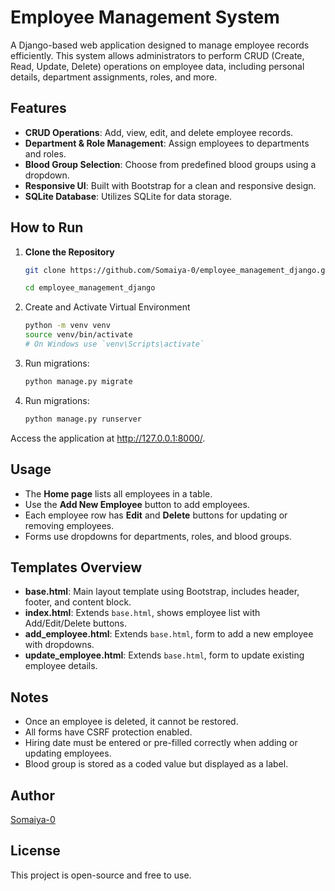 # Employee Management System

A Django-based web application designed to manage employee records efficiently. This system allows administrators to perform CRUD (Create, Read, Update, Delete) operations on employee data, including personal details, department assignments, roles, and more.

##  Features

- **CRUD Operations**: Add, view, edit, and delete employee records.
- **Department & Role Management**: Assign employees to departments and roles.
- **Blood Group Selection**: Choose from predefined blood groups using a dropdown.
- **Responsive UI**: Built with Bootstrap for a clean and responsive design.
- **SQLite Database**: Utilizes SQLite for data storage.

## How to Run

1. **Clone the Repository**

   ```bash
   git clone https://github.com/Somaiya-0/employee_management_django.git

   cd employee_management_django

2. Create and Activate Virtual Environment
    ```bash
    python -m venv venv
    source venv/bin/activate  
    # On Windows use `venv\Scripts\activate`

3. Run migrations:  

   ```bash
   python manage.py migrate
4. Run migrations:
    ```bash
    python manage.py runserver
Access the application at http://127.0.0.1:8000/.

## Usage

- The **Home page** lists all employees in a table.
- Use the **Add New Employee** button to add employees.
- Each employee row has **Edit** and **Delete** buttons for updating or removing employees.
- Forms use dropdowns for departments, roles, and blood groups.

##  Templates Overview

- **base.html**: Main layout template using Bootstrap, includes header, footer, and content block.
- **index.html**: Extends `base.html`, shows employee list with Add/Edit/Delete buttons.
- **add_employee.html**: Extends `base.html`, form to add a new employee with dropdowns.
- **update_employee.html**: Extends `base.html`, form to update existing employee details.

## Notes

- Once an employee is deleted, it cannot be restored.
- All forms have CSRF protection enabled.
- Hiring date must be entered or pre-filled correctly when adding or updating employees.
- Blood group is stored as a coded value but displayed as a label.



## Author

[Somaiya-0](https://github.com/Somaiya-0)



##  License

This project is open-source and free to use.
